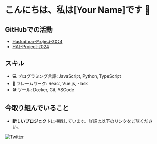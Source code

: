 # こんにちは、私は[Your Name]です 👋

## GitHubでの活動
- [Hackathon-Project-2024](https://github.com/Hackathon-Project-2024)
- [HAL-Project-2024](https://github.com/HAL-Project-2024)

## スキル
- 💻 プログラミング言語: JavaScript, Python, TypeScript
- 🚀 フレームワーク: React, Vue.js, Flask
- 🛠️ ツール: Docker, Git, VSCode

## 今取り組んでいること
- **新しいプロジェクト**に挑戦しています。詳細は以下のリンクをご覧ください。

[![Twitter](https://img.shields.io/twitter/follow/your-twitter-handle?style=social)](https://twitter.com/your-twitter-handle)

